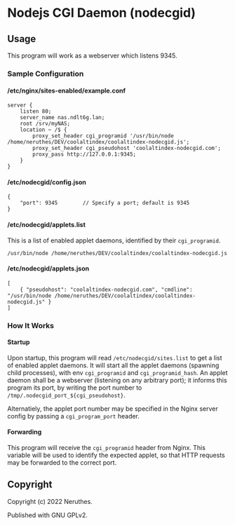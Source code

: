 # Nodejs CGI Daemon (nodecgid)


## Usage

This program will work as a webserver which listens 9345.

### Sample Configuration

#### /etc/nginx/sites-enabled/example.conf

```nginx
server {
    listen 80;
    server_name nas.ndlt6g.lan;
    root /srv/myNAS;
    location ~ /$ {
        proxy_set_header cgi_programid '/usr/bin/node /home/neruthes/DEV/coolaltindex/coolaltindex-nodecgid.js';
        proxy_set_header cgi_pseudohost 'coolaltindex-nodecgid.com';
        proxy_pass http://127.0.0.1:9345;
    }
}
```

#### /etc/nodecgid/config.json

```jsonc
{
    "port": 9345        // Specify a port; default is 9345
}
```

#### /etc/nodecgid/applets.list

This is a list of enabled applet daemons, identified by their `cgi_programid`.

```
/usr/bin/node /home/neruthes/DEV/coolaltindex/coolaltindex-nodecgid.js
```

#### /etc/nodecgid/applets.json

```jsonc
[
    { "pseudohost": "coolaltindex-nodecgid.com", "cmdline": "/usr/bin/node /home/neruthes/DEV/coolaltindex/coolaltindex-nodecgid.js" }
]
```


### How It Works

#### Startup

Upon startup, this program will read `/etc/nodecgid/sites.list` to get a list of enabled applet daemons.
It will start all the applet daemons (spawning child processes), with env `cgi_programid` and `cgi_programid_hash`.
An applet daemon shall be a webserver (listening on any arbitrary port); it informs this program its port,
by writing the port number to `/tmp/.nodecgid_port_${cgi_pseudohost}`.

Alternatiely, the applet port number may be specified in the Nginx server config by passing a `cgi_program_port` header.

#### Forwarding

This program will receive the `cgi_programid` header from Nginx.
This variable will be used to identify the expected applet, so that HTTP requests may be forwarded to the correct port.









## Copyright

Copyright (c) 2022 Neruthes.

Published with GNU GPLv2.